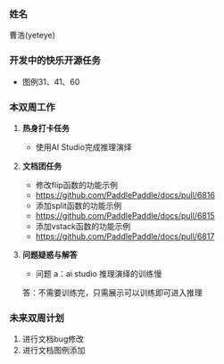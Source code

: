 ### 姓名

曹浩(yeteye)

### 开发中的快乐开源任务

   - 图例31、41、60

### 本双周工作

1. **热身打卡任务**
   - 使用AI Studio完成推理演绎
  

2. **文档团任务**
   - 修改flip函数的功能示例
   - https://github.com/PaddlePaddle/docs/pull/6816
   - 添加split函数的功能示例
   - https://github.com/PaddlePaddle/docs/pull/6815
   - 添加vstack函数的功能示例
   - https://github.com/PaddlePaddle/docs/pull/6817


3. **问题疑惑与解答**
    - 问题 a：ai studio 推理演绎的训练慢

     答：不需要训练完，只需展示可以训练即可进入推理

### 未来双周计划

1. 进行文档bug修改
2. 进行文档图例添加